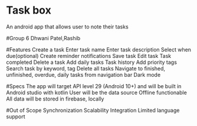 # Task box
An android app that allows user to note their tasks

#Group 6
Dhwani Patel,Rashib

#Features
Create a task
Enter task name
Enter task description
Select when due(optional)
Create reminder notifications
Save task
Edit task
Task completed
Delete a task
Add daily tasks
Task history
Add priority tags
Search task by keyword, tag
Delete all tasks
Navigate to finished, unfinished, overdue, daily tasks from navigation bar
Dark mode

#Specs
The app will target API level 29 (Android 10+) and will be built in Android studio with kotlin
User will be the data source
Offline functionable
All data will be stored in firebase, locally

#Out of Scope
Synchronization 
Scalability 
Integration 
Limited language support
